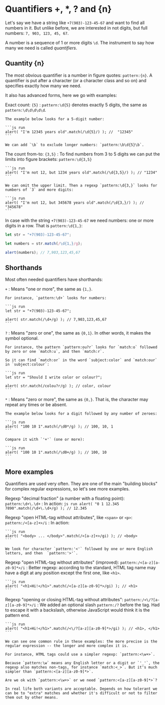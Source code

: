 # Quantifiers +, *, ? and {n}

Let's say we have a string like `+7(903)-123-45-67` and want to find all numbers in it. But unlike before, we are interested in not digits, but full numbers: `7, 903, 123, 45, 67`.

A number is a sequence of 1 or more digits `\d`. The instrument to say how many we need is called *quantifiers*.

## Quantity {n}

The most obvious quantifier is a number in figure quotes: `pattern:{n}`. A quantifier is put after a character (or a character class and so on) and specifies exactly how many we need.

It also has advanced forms, here we go with examples:

Exact count: `{5}`
: `pattern:\d{5}` denotes exactly 5 digits, the same as `pattern:\d\d\d\d\d`.

    The example below looks for a 5-digit number:

    ```js run
    alert( "I'm 12345 years old".match(/\d{5}/) ); //  "12345"
    ```

    We can add `\b` to exclude longer numbers: `pattern:\b\d{5}\b`.

The count from-to: `{3,5}`
: To find numbers from 3 to 5 digits we can put the limits into figure brackets: `pattern:\d{3,5}`

    ```js run
    alert( "I'm not 12, but 1234 years old".match(/\d{3,5}/) ); // "1234"
    ```

    We can omit the upper limit. Then a regexp `pattern:\d{3,}` looks for numbers of `3` and more digits:

    ```js run
    alert( "I'm not 12, but 345678 years old".match(/\d{3,}/) ); // "345678"
    ```

In case with the string `+7(903)-123-45-67` we need numbers: one or more digits in a row. That is  `pattern:\d{1,}`:

```js run
let str = "+7(903)-123-45-67";

let numbers = str.match(/\d{1,}/g);

alert(numbers); // 7,903,123,45,67
```

## Shorthands

Most often needed quantifiers have shorthands:

`+`
: Means "one or more", the same as `{1,}`.

    For instance, `pattern:\d+` looks for numbers:

    ```js run
    let str = "+7(903)-123-45-67";

    alert( str.match(/\d+/g) ); // 7,903,123,45,67
    ```

`?`
: Means "zero or one", the same as `{0,1}`. In other words, it makes the symbol optional.

    For instance, the pattern `pattern:ou?r` looks for `match:o` followed by zero or one `match:u`, and then `match:r`.

    So it can find `match:or` in the word `subject:color` and `match:our` in `subject:colour`:

    ```js run
    let str = "Should I write color or colour?";

    alert( str.match(/colou?r/g) ); // color, colour
    ```

`*`
: Means "zero or more", the same as `{0,}`. That is, the character may repeat any times or be absent.

    The example below looks for a digit followed by any number of zeroes:

    ```js run
    alert( "100 10 1".match(/\d0*/g) ); // 100, 10, 1
    ```

    Compare it with `'+'` (one or more):

    ```js run
    alert( "100 10 1".match(/\d0+/g) ); // 100, 10
    ```

## More examples

Quantifiers are used very often. They are one of the main "building blocks" for complex regular expressions, so let's see more examples.

Regexp "decimal fraction" (a number with a floating point): `pattern:\d+\.\d+`
: In action:
    ```js run
    alert( "0 1 12.345 7890".match(/\d+\.\d+/g) ); // 12.345
    ```

Regexp "open HTML-tag without attributes", like `<span>` or `<p>`: `pattern:/<[a-z]+>/i`
: In action:

    ```js run
    alert( "<body> ... </body>".match(/<[a-z]+>/gi) ); // <body>
    ```

    We look for character `pattern:'<'` followed by one or more English letters, and then  `pattern:'>'`.

Regexp "open HTML-tag without attributes" (improved): `pattern:/<[a-z][a-z0-9]*>/i`
: Better regexp: according to the standard, HTML tag name may have a digit at any position except the first one, like `<h1>`.

    ```js run
    alert( "<h1>Hi!</h1>".match(/<[a-z][a-z0-9]*>/gi) ); // <h1>
    ```

Regexp "opening or closing HTML-tag without attributes": `pattern:/<\/?[a-z][a-z0-9]*>/i`
: We added an optional slash `pattern:/?` before the tag. Had to escape it with a backslash, otherwise JavaScript would think it is the pattern end.

    ```js run
    alert( "<h1>Hi!</h1>".match(/<\/?[a-z][a-z0-9]*>/gi) ); // <h1>, </h1>
    ```

```smart header="More precise means more complex"
We can see one common rule in these examples: the more precise is the regular expression -- the longer and more complex it is.

For instance, HTML tags could use a simpler regexp: `pattern:<\w+>`.

Because `pattern:\w` means any English letter or a digit or `'_'`, the regexp also matches non-tags, for instance `match:<_>`. But it's much simpler than `pattern:<[a-z][a-z0-9]*>`.

Are we ok with `pattern:<\w+>` or we need `pattern:<[a-z][a-z0-9]*>`?

In real life both variants are acceptable. Depends on how tolerant we can be to "extra" matches and whether it's difficult or not to filter them out by other means.
```
